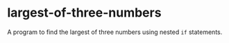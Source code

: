 # largest-of-three-numbers
A  program to find the largest of three numbers using nested `if` statements.
